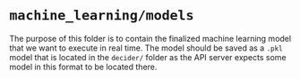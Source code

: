 # `machine_learning/models`

The purpose of this folder is to contain the finalized machine learning model that we want to execute in real time. The model should be saved as a  `.pkl` model that is located in the `decider/` folder as the API server expects some model in this format to be located there.
